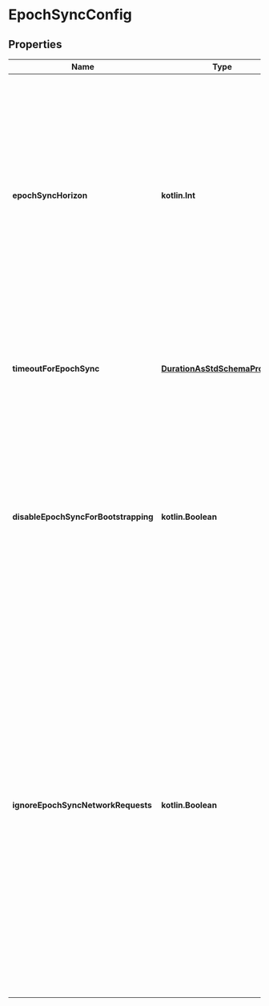 
# EpochSyncConfig

## Properties
| Name | Type | Description | Notes |
| ------------ | ------------- | ------------- | ------------- |
| **epochSyncHorizon** | **kotlin.Int** | This serves as two purposes: (1) the node will not epoch sync and instead resort to header sync, if the genesis block is within this many blocks from the current block; (2) the node will reject an epoch sync proof if the provided proof is for an epoch that is more than this many blocks behind the current block. |  |
| **timeoutForEpochSync** | [**DurationAsStdSchemaProvider**](DurationAsStdSchemaProvider.md) | Timeout for epoch sync requests. The node will continue retrying indefinitely even if this timeout is exceeded. |  |
| **disableEpochSyncForBootstrapping** | **kotlin.Boolean** | If true, even if the node started from genesis, it will not perform epoch sync. There should be no reason to set this flag in production, because on both mainnet and testnet it would be infeasible to catch up from genesis without epoch sync. |  [optional] |
| **ignoreEpochSyncNetworkRequests** | **kotlin.Boolean** | If true, the node will ignore epoch sync requests from the network. It is strongly recommended not to set this flag, because it will prevent other nodes from bootstrapping. This flag is only included as a kill-switch and may be removed in a future release. Please note that epoch sync requests are heavily rate limited and cached, and therefore should not affect the performance of the node or introduce any non-negligible increase in network traffic. |  [optional] |



